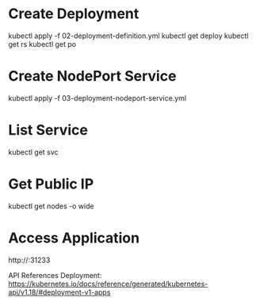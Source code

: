 # Create Deployment
kubectl apply -f 02-deployment-definition.yml
kubectl get deploy
kubectl get rs
kubectl get po

# Create NodePort Service
kubectl apply -f 03-deployment-nodeport-service.yml

# List Service
kubectl get svc

# Get Public IP
kubectl get nodes -o wide

# Access Application
http://<Worker-Node-Public-IP>:31233

API References
Deployment: https://kubernetes.io/docs/reference/generated/kubernetes-api/v1.18/#deployment-v1-apps
